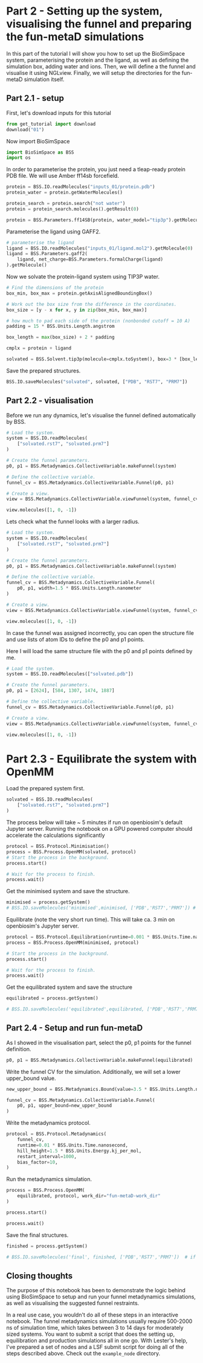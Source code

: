 # Part 2 - Setting up the system, visualising the funnel and preparing the fun-metaD simulations

In this part of the tutorial I will show you how to set up the BioSimSpace system, parameterising the protein and the ligand, as well as defining the simulation box, adding water and ions. Then, we will define a the funnel and visualise it using NGLview. Finally, we will setup the directories for the fun-metaD simulation itself.

## Part 2.1 - setup

First, let's download inputs for this tutorial


```python
from get_tutorial import download
download("01")
```

Now import BioSimSpace


```python
import BioSimSpace as BSS
import os
```

In order to parameterise the protein, you just need a tleap-ready protein PDB file. We will use Amber ff14sb forcefield.


```python
protein = BSS.IO.readMolecules("inputs_01/protein.pdb")
protein_water = protein.getWaterMolecules()

protein_search = protein.search("not water")
protein = protein_search.molecules().getResult(0)

protein = BSS.Parameters.ff14SB(protein, water_model="tip3p").getMolecule()
```

Parameterise the ligand using GAFF2.


```python
# parameterise the ligand
ligand = BSS.IO.readMolecules("inputs_01/ligand.mol2").getMolecule(0)
ligand = BSS.Parameters.gaff2(
    ligand, net_charge=BSS.Parameters.formalCharge(ligand)
).getMolecule()
```

Now we solvate the protein-ligand system using TIP3P water.


```python
# Find the dimensions of the protein
box_min, box_max = protein.getAxisAlignedBoundingBox()

# Work out the box size from the difference in the coordinates.
box_size = [y - x for x, y in zip(box_min, box_max)]

# how much to pad each side of the protein (nonbonded cutoff = 10 A)
padding = 15 * BSS.Units.Length.angstrom

box_length = max(box_size) + 2 * padding

cmplx = protein + ligand

solvated = BSS.Solvent.tip3p(molecule=cmplx.toSystem(), box=3 * [box_length])
```

Save the prepared structures.


```python
BSS.IO.saveMolecules("solvated", solvated, ["PDB", "RST7", "PRM7"])
```

## Part 2.2 - visualisation
Before we run any dynamics, let's visualise the funnel defined automatically by BSS.


```python
# Load the system.
system = BSS.IO.readMolecules(
    ["solvated.rst7", "solvated.prm7"]
)

# Create the funnel parameters.
p0, p1 = BSS.Metadynamics.CollectiveVariable.makeFunnel(system)

# Define the collective variable.
funnel_cv = BSS.Metadynamics.CollectiveVariable.Funnel(p0, p1)

# Create a view.
view = BSS.Metadynamics.CollectiveVariable.viewFunnel(system, funnel_cv)

view.molecules([1, 0, -1])
```

Lets check what the funnel looks with a larger radius.


```python
# Load the system.
system = BSS.IO.readMolecules(
    ["solvated.rst7", "solvated.prm7"]
)

# Create the funnel parameters.
p0, p1 = BSS.Metadynamics.CollectiveVariable.makeFunnel(system)

# Define the collective variable.
funnel_cv = BSS.Metadynamics.CollectiveVariable.Funnel(
    p0, p1, width=1.5 * BSS.Units.Length.nanometer
)

# Create a view.
view = BSS.Metadynamics.CollectiveVariable.viewFunnel(system, funnel_cv)

view.molecules([1, 0, -1])
```

In case the funnel was assigned incorrectly, you can open the structure file and use lists of atom IDs to define the p0 and p1 points.

Here I will load the same structure file with the p0 and p1 points defined by me.


```python
# Load the system.
system = BSS.IO.readMolecules(["solvated.pdb"])

# Create the funnel parameters.
p0, p1 = [2624], [584, 1307, 1474, 1887]

# Define the collective variable.
funnel_cv = BSS.Metadynamics.CollectiveVariable.Funnel(p0, p1)

# Create a view.
view = BSS.Metadynamics.CollectiveVariable.viewFunnel(system, funnel_cv)

view.molecules([1, 0, -1])
```

# Part 2.3 - Equilibrate the system with OpenMM
Load the prepared system first.


```python
solvated = BSS.IO.readMolecules(
    ["solvated.rst7", "solvated.prm7"]
)
```

The process below will take ~ 5 minutes if run on openbiosim's default Jupyter server. Running the notebook on a GPU powered computer should accelerate the calculations significantly


```python
protocol = BSS.Protocol.Minimisation()
process = BSS.Process.OpenMM(solvated, protocol)
# Start the process in the background.
process.start()

# Wait for the process to finish.
process.wait()
```

Get the minimised system and save the structure.


```python
minimised = process.getSystem()
# BSS.IO.saveMolecules('minimised',minimised, ['PDB','RST7','PRM7']) # if you want to save the output
```

Equilibrate (note the very short run time). This will take ca. 3 min on openbiosim's Jupyter server.


```python
protocol = BSS.Protocol.Equilibration(runtime=0.001 * BSS.Units.Time.nanosecond)
process = BSS.Process.OpenMM(minimised, protocol)

# Start the process in the background.
process.start()

# Wait for the process to finish.
process.wait()
```

Get the equilibrated system and save the structure


```python
equilibrated = process.getSystem()

# BSS.IO.saveMolecules('equilibrated',equilibrated, ['PDB','RST7','PRM7']) # if you want to save the output
```

## Part 2.4 - Setup and run fun-metaD

As I showed in the visualisation part, select the p0, p1 points for the funnel definition.


```python
p0, p1 = BSS.Metadynamics.CollectiveVariable.makeFunnel(equilibrated)
```

Write the funnel CV for the simulation. Additionally, we will set a lower upper_bound value.


```python
new_upper_bound = BSS.Metadynamics.Bound(value=3.5 * BSS.Units.Length.nanometer)

funnel_cv = BSS.Metadynamics.CollectiveVariable.Funnel(
    p0, p1, upper_bound=new_upper_bound
)
```

Write the metadynamics protocol.


```python
protocol = BSS.Protocol.Metadynamics(
    funnel_cv,
    runtime=0.01 * BSS.Units.Time.nanosecond,
    hill_height=1.5 * BSS.Units.Energy.kj_per_mol,
    restart_interval=1000,
    bias_factor=10,
)
```

Run the metadynamics simulation.


```python
process = BSS.Process.OpenMM(
    equilibrated, protocol, work_dir="fun-metaD-work_dir"
)

process.start()

process.wait()
```

Save the final structures.


```python
finished = process.getSystem()

# BSS.IO.saveMolecules('final', finished, ['PDB','RST7','PRM7'])  # if you want to save the output
```

## Closing thoughts

The purpose of this notebook has been to demonstrate the logic behind using BioSimSpace to setup and run your funnel metadynamics simulations, as well as visualising the suggested funnel restraints. 

In a real use case, you wouldn't do all of these steps in an interactive notebook. The funnel metadynamics simulations usually require 500-2000 ns of simulation time, which takes between 3 to 14 days for moderately sized systems. You want to submit a script that does the setting up, equilibration and production simulations all in one go. With Lester's help, I've prepared a set of nodes and a LSF submit script for doing all of the steps described above. Check out the `example_node` directory.
